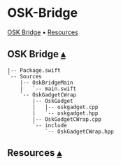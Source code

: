 # OSK-Bridge

<a id="contents"></a>
[OSK Bridge](#osk-bridge-) •
[Resources](#resources-)

## OSK Bridge <a id="osk-bridge-"></a>[▴](#contents)

```
|-- Package.swift
`-- Sources
    |-- OskBridgeMain
    |   `-- main.swift
    `-- OskGadgetCWrap
        |-- OskGadget
        |   |-- oskgadget.cpp
        |   `-- oskgadget.hpp
        |-- OskGadgetCWrap.cpp
        `-- include
            `-- OskGadgetCWrap.hpp
```

## Resources <a id="linkResources"></a>[▴](#contents)


